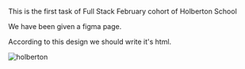 This is the first task of Full Stack February cohort of Holberton School

We have been given a figma page.

According to this design we should write it's html.



![holberton](https://github.com/feeruzpanahaliyev/holbertonschool-web-development/assets/156419117/69b85cce-0171-4993-a69c-bcab74a7a642)
